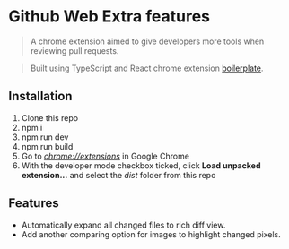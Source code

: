 # Github Web Extra features
> A chrome extension aimed to give developers more tools when reviewing pull requests. 

> Built using TypeScript and React chrome extension [boilerplate](https://github.com/jhen0409/react-chrome-extension-boilerplate).

## Installation
1. Clone this repo
2. npm i
3. npm run dev
4. npm run build
5. Go to [_chrome://extensions_](chrome://extensions) in Google Chrome
6. With the developer mode checkbox ticked, click **Load unpacked extension...** and select the _dist_ folder from this repo

## Features
- Automatically expand all changed files to rich diff view.
- Add another comparing option for images to highlight changed pixels.

